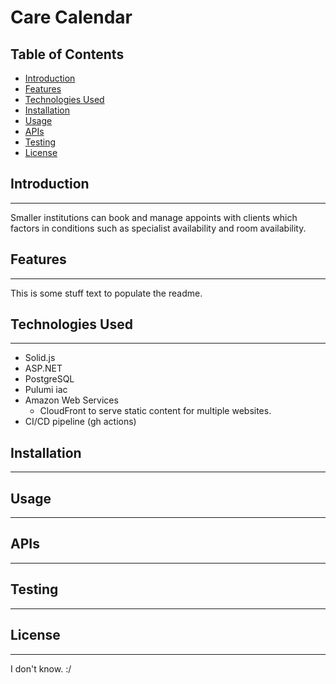 # Care Calendar

## Table of Contents
- [Introduction](https://github.com/stokes-adam/care-calendar#introduction)
- [Features](https://github.com/stokes-adam/care-calendar#features)
- [Technologies Used](https://github.com/stokes-adam/care-calendar#technologies-used)
- [Installation](https://github.com/stokes-adam/care-calendar#installation)
- [Usage](https://github.com/stokes-adam/care-calendar#usage)
- [APIs](https://github.com/stokes-adam/care-calendar#apis)
- [Testing](https://github.com/stokes-adam/care-calendar#testing)
- [License](https://github.com/stokes-adam/care-calendar#license)

## Introduction
---
Smaller institutions can book and manage appoints with clients which factors in conditions such as specialist availability and room availability.

## Features
---
This is some stuff text to populate the readme.

## Technologies Used
---
- Solid.js
- ASP.NET
- PostgreSQL
- Pulumi iac
- Amazon Web Services
	- CloudFront to serve static content for multiple websites.
- CI/CD pipeline (gh actions)

## Installation
---


## Usage
---


## APIs
---


## Testing
---


## License
---
I don't know. :/